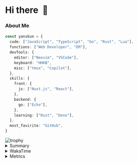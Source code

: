 # Hi there&nbsp; :wave:

### About Me

```ts
const yanskun = {
  code: ["JavaScript", "TypeScript", "Go", "Rust", "Lua"],
  functions: ["Web Developer", "EM"],
  devTools: {
    editor: ["Neovim", "VSCode"],
    keyboard: "HHKB",
    misc: ["tmux", "Copilot"],
  },
  skills: {
    front: {
      js: ["Nuxt.js", "React"],
    },
    backend: {
      go: ["Echo"],
    },
    learning: ["Rust", "Deno"],
  },
  most_favirite: "GitHub",
}
```
<!-- https://github.com/ryo-ma/github-profile-trophy -->
<img src="https://github-profile-trophy.vercel.app/?username=yanskun&theme=onedark&column=3" alt="trophy">


<details>
  <summary>Summary</summary>
  <!-- https://github.com/vn7n24fzkq/github-profile-summary-cards -->
<picture>
  <source media="(prefers-color-scheme: dark)" srcset="https://raw.githubusercontent.com/yanskun/yanskun/master/profile-summary-card-output/nord_dark/0-profile-details.svg">
 <img src="https://raw.githubusercontent.com/yanskun/yanskun/master/profile-summary-card-output/default/0-profile-details.svg">
</picture>
<br>
<picture>
  <source media="(prefers-color-scheme: dark)" srcset="https://raw.githubusercontent.com/yanskun/yanskun/master/profile-summary-card-output/nord_dark/1-repos-per-language.svg">
 <img src="https://raw.githubusercontent.com/yanskun/yanskun/master/profile-summary-card-output/default/1-repos-per-language.svg">
</picture>
<picture>
  <source media="(prefers-color-scheme: dark)" srcset="https://raw.githubusercontent.com/yanskun/yanskun/master/profile-summary-card-output/nord_dark/2-most-commit-language.svg">
 <img src="https://raw.githubusercontent.com/yanskun/yanskun/master/profile-summary-card-output/default/2-most-commit-language.svg">
</picture>
<br>
<picture>
  <source media="(prefers-color-scheme: dark)" srcset="https://raw.githubusercontent.com/yanskun/yanskun/master/profile-summary-card-output/nord_dark/3-stats.svg">
 <img src="https://raw.githubusercontent.com/yanskun/yanskun/master/profile-summary-card-output/default/3-stats.svg">
</picture>
<picture>
  <source media="(prefers-color-scheme: dark)" srcset="https://raw.githubusercontent.com/yanskun/yanskun/master/profile-summary-card-output/nord_dark/4-productive-time.svg">
 <img src="https://raw.githubusercontent.com/yanskun/yanskun/master/profile-summary-card-output/default/4-productive-time.svg">
</picture>

</details>

<details>
  <summary>WakaTime</summary>
<!--START_SECTION:waka-->
![Code Time](http://img.shields.io/badge/Code%20Time-954%20hrs%2014%20mins-blue)

**🐱 My GitHub Data** 

> 📦 129.5 kB Used in GitHub's Storage 
 > 
> 🏆 1,345 Contributions in the Year 2024
 > 
> 💼 Opted to Hire
 > 
> 📜 110 Public Repositories 
 > 
> 🔑 3 Private Repositories 
 > 
**I'm an Early 🐤** 

```text
🌞 Morning                1582 commits        ███░░░░░░░░░░░░░░░░░░░░░░   12.02 % 
🌆 Daytime                5164 commits        ██████████░░░░░░░░░░░░░░░   39.23 % 
🌃 Evening                3781 commits        ███████░░░░░░░░░░░░░░░░░░   28.72 % 
🌙 Night                  2636 commits        █████░░░░░░░░░░░░░░░░░░░░   20.03 % 
```
📅 **I'm Most Productive on Tuesday** 

```text
Monday                   1853 commits        ████░░░░░░░░░░░░░░░░░░░░░   14.08 % 
Tuesday                  2750 commits        █████░░░░░░░░░░░░░░░░░░░░   20.89 % 
Wednesday                1965 commits        ████░░░░░░░░░░░░░░░░░░░░░   14.93 % 
Thursday                 1712 commits        ███░░░░░░░░░░░░░░░░░░░░░░   13.01 % 
Friday                   1316 commits        ██░░░░░░░░░░░░░░░░░░░░░░░   10.00 % 
Saturday                 1608 commits        ███░░░░░░░░░░░░░░░░░░░░░░   12.22 % 
Sunday                   1959 commits        ████░░░░░░░░░░░░░░░░░░░░░   14.88 % 
```


📊 **This Week I Spent My Time On** 

```text
🕑︎ Time Zone: Asia/Tokyo

💬 Programming Languages: 
TypeScript               18 hrs 53 mins      ████████████████░░░░░░░░░   65.73 % 
YAML                     6 hrs 20 mins       ██████░░░░░░░░░░░░░░░░░░░   22.07 % 
JSON                     2 hrs 49 mins       ██░░░░░░░░░░░░░░░░░░░░░░░   09.81 % 
Other                    12 mins             ░░░░░░░░░░░░░░░░░░░░░░░░░   00.73 % 
Protocol Buffer          11 mins             ░░░░░░░░░░░░░░░░░░░░░░░░░   00.69 % 

🔥 Editors: 
VS Code                  24 hrs 6 mins       █████████████████████░░░░   83.89 % 
Neovim                   4 hrs 37 mins       ████░░░░░░░░░░░░░░░░░░░░░   16.11 % 

💻 Operating System: 
Mac                      28 hrs 44 mins      █████████████████████████   100.00 % 
```


 Last Updated on 11/07/2024 06:06:55 UTC
<!--END_SECTION:waka-->
</details>

<details>
  <summary>Metrics</summary>
  <img src="https://github.com/yanskun/yanskun/blob/main/github-metrics.svg" alt="Metrics">
</details>
